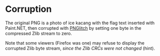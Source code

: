 # Corruption

The original PNG is a photo of ice kacang with the flag text inserted with Paint.NET, then corrupted with [PNGlitch](https://github.com/ucnv/pnglitch) by setting one byte in the compressed Zlib stream to zero.

Note that some viewers (Firefox was one) may refuse to display the corrupted Zlib byte stream, _since the Zlib CRCs were not changed_ (hint).
